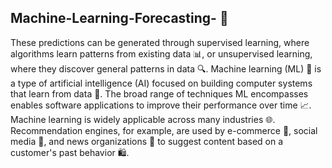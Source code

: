 ## Machine-Learning-Forecasting- 🎯

These predictions can be generated through supervised learning, where algorithms learn patterns from existing data 📊, or unsupervised learning, where they discover general 
patterns in data 🔍. Machine learning (ML) 🤖 is a type of artificial intelligence (AI) focused on building computer systems that learn from data 🧠. The broad range of 
techniques ML encompasses enables software applications to improve their performance over time 📈. Machine learning is widely applicable across many industries 🌐. 
Recommendation engines, for example, are used by e-commerce 🛒, social media 📱, and news organizations 📰 to suggest content based on a customer's past behavior 🛍️. 

